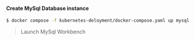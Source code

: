 
#### Create MySql Database instance
```bash
$ docker compose -f kubernetes-deloyment/docker-compose.yaml up mysql
```
> Launch MySql Workbench
